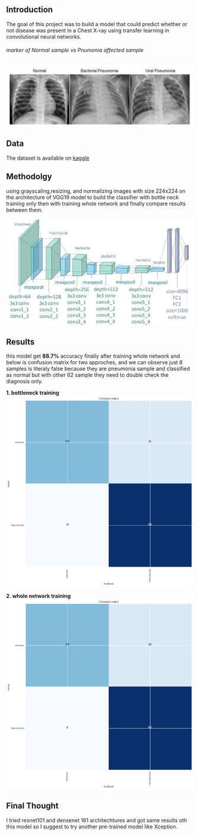 ## Introduction
The goal of this project was to build a model that could predict whether or not disease was present in a Chest X-ray using transfer learning in convolutional neural networks.

###### marker of Normal sample vs Pnumonia affected sample
<img src="imgs/marker.png"/>

## Data
The dataset is available on [kaggle](https://www.kaggle.com/nih-chest-xrays/data)

## Methodolgy
using grayscaling,resizing, and normalizing images with size 224x224 on the architecture of VGG19 model to build the classifier with bottle neck training only then with training whole network and finally compare results between them.


<img src="imgs/vgg19arch.jpg" />

## Results
this model get **88.7%** accuracy finally after training whole network and below is confusion matrix for two approches,
and we can observe just 8 samples is literaly false because they are pneumonia sample and classified as normal but with other 62 sample they need to double check the diagnosis only. 

**1. bottleneck training**
<img src="imgs/bottleneck.png"/>


**2. whole network training**
<img src="imgs/wholenetwork.png"/>

## Final Thought
I tried resnet101 and densenet 161 architechtures and got same results oth this model so I suggest to try another pre-trained model like Xception.





































